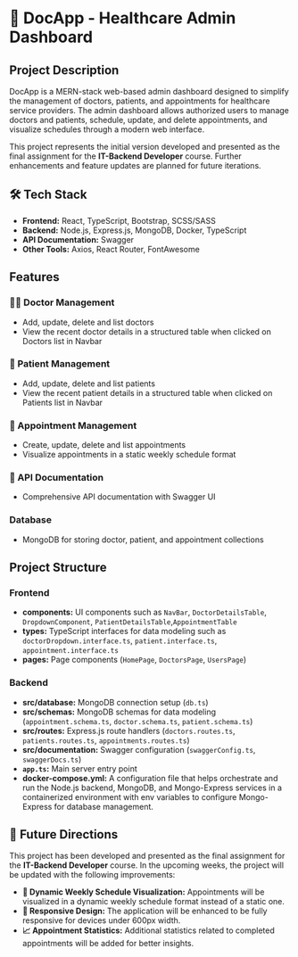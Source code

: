 # 🏥 DocApp - Healthcare Admin Dashboard

## Project Description
DocApp is a MERN-stack web-based admin dashboard designed to simplify the management of doctors, patients, and appointments for healthcare service providers. The admin dashboard allows authorized users to manage doctors and patients, schedule, update, and delete appointments, and visualize schedules through a modern web interface.

This project represents the initial version developed and presented as the final assignment for the **IT-Backend Developer** course. Further enhancements and feature updates are planned for future iterations.

## 🛠️ Tech Stack
- **Frontend:** React, TypeScript, Bootstrap, SCSS/SASS
- **Backend:** Node.js, Express.js, MongoDB, Docker, TypeScript
- **API Documentation:** Swagger
- **Other Tools:** Axios, React Router, FontAwesome

## Features

### 👩‍⚕️ Doctor Management
- Add, update, delete and list doctors
- View the recent doctor details in a structured table when clicked on Doctors list in Navbar

### 👥 Patient Management
- Add, update, delete and list patients
- View the recent patient details in a structured table when clicked on Patients list in Navbar

### 📆 Appointment Management
- Create, update, delete and list appointments
- Visualize appointments in a static weekly schedule format

### 📑 API Documentation
- Comprehensive API documentation with Swagger UI

### Database
- MongoDB for storing doctor, patient, and appointment collections

## Project Structure

### Frontend
- **components:** UI components such as `NavBar`, `DoctorDetailsTable`, `DropdownComponent`, `PatientDetailsTable`,`AppointmentTable`
- **types:** TypeScript interfaces for data modeling such as `doctorDropdown.interface.ts`, `patient.interface.ts`, `appointment.interface.ts`
- **pages:** Page components (`HomePage`, `DoctorsPage`, `UsersPage`)

### Backend
- **src/database:** MongoDB connection setup (`db.ts`)
- **src/schemas:** MongoDB schemas for data modeling (`appointment.schema.ts`, `doctor.schema.ts`, `patient.schema.ts`)
- **src/routes:** Express.js route handlers (`doctors.routes.ts`, `patients.routes.ts`, `appointments.routes.ts`)
- **src/documentation:** Swagger configuration (`swaggerConfig.ts`, `swaggerDocs.ts`)
- **`app.ts`:** Main server entry point
- **docker-compose.yml:** A configuration file that helps orchestrate and run the Node.js backend, MongoDB, and Mongo-Express services in a containerized environment with env variables to configure Mongo-Express for database management.

## 🚀 Future Directions
This project has been developed and presented as the final assignment for the **IT-Backend Developer** course. In the upcoming weeks, the project will be updated with the following improvements:

- **📅 Dynamic Weekly Schedule Visualization:** Appointments will be visualized in a dynamic weekly schedule format instead of a static one.
- **📱 Responsive Design:** The application will be enhanced to be fully responsive for devices under 600px width.
- **📈 Appointment Statistics:** Additional statistics related to completed appointments will be added for better insights.